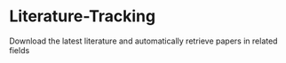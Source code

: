 # Literature-Tracking
Download the latest literature and automatically retrieve papers in related fields
